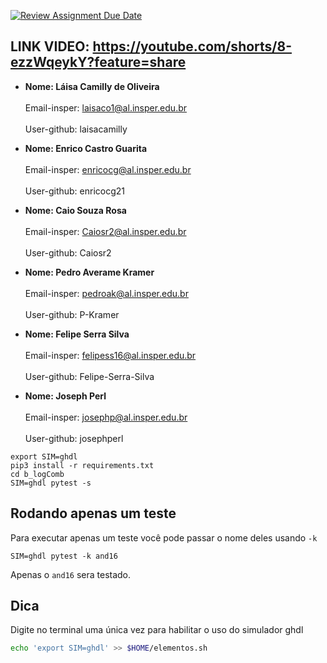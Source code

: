 [![Review Assignment Due Date](https://classroom.github.com/assets/deadline-readme-button-22041afd0340ce965d47ae6ef1cefeee28c7c493a6346c4f15d667ab976d596c.svg)](https://classroom.github.com/a/tgRCPRor)


## LINK VIDEO: https://youtube.com/shorts/8-ezzWqeykY?feature=share


-   **Nome: Láisa Camilly de Oliveira**<br><br>
    Email-insper: laisaco1@al.insper.edu.br<br><br>
    User-github: laisacamilly
 
-   **Nome: Enrico Castro Guarita**<br><br>
    Email-insper: enricocg@al.insper.edu.br<br><br>
    User-github: enricocg21
 
-   **Nome: Caio Souza Rosa**<br><br>
    Email-insper: Caiosr2@al.insper.edu.br<br><br>
    User-github: Caiosr2
    
-   **Nome: Pedro Averame Kramer**<br><br>
    Email-insper: pedroak@al.insper.edu.br<br><br>
    User-github: P-Kramer

-   **Nome: Felipe Serra Silva**<br><br>
    Email-insper: felipess16@al.insper.edu.br<br><br>
    User-github: Felipe-Serra-Silva

-   **Nome: Joseph Perl**<br><br>
    Email-insper: josephp@al.insper.edu.br<br><br>
    User-github: josephperl
    

```
export SIM=ghdl
pip3 install -r requirements.txt
cd b_logComb
SIM=ghdl pytest -s
```

## Rodando apenas um teste

Para executar apenas um teste você pode passar o nome deles usando `-k` 

```
SIM=ghdl pytest -k and16
```

Apenas o `and16` sera testado.

## Dica

Digite no terminal uma única vez para habilitar o uso do simulador ghdl

```bash
echo 'export SIM=ghdl' >> $HOME/elementos.sh
